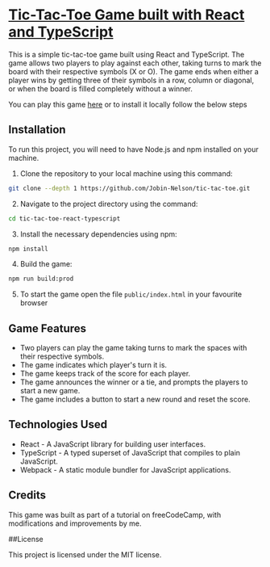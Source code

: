# [Tic-Tac-Toe Game built with React and TypeScript](https://tic-tac-toe-three-pi.vercel.app/)

This is a simple tic-tac-toe game built using React and TypeScript. The game allows two players to play against each other, taking turns to mark the board with their respective symbols (X or O). The game ends when either a player wins by getting three of their symbols in a row, column or diagonal, or when the board is filled completely without a winner.

You can play this game [here](https://tic-tac-toe-three-pi.vercel.app/) or to install it locally follow the below steps

## Installation

To run this project, you will need to have Node.js and npm installed on your machine.

1. Clone the repository to your local machine using this command:

```bash
git clone --depth 1 https://github.com/Jobin-Nelson/tic-tac-toe.git
```

2. Navigate to the project directory using the command:

```bash
cd tic-tac-toe-react-typescript
```

3. Install the necessary dependencies using npm:

```bash
npm install
```

4. Build the game:

```bash
npm run build:prod
```

5. To start the game open the file `public/index.html` in your favourite browser


## Game Features

- Two players can play the game taking turns to mark the spaces with their respective symbols.
- The game indicates which player's turn it is.
- The game keeps track of the score for each player.
- The game announces the winner or a tie, and prompts the players to start a new game.
- The game includes a button to start a new round and reset the score.

## Technologies Used

- React - A JavaScript library for building user interfaces.
- TypeScript - A typed superset of JavaScript that compiles to plain JavaScript.
- Webpack - A static module bundler for JavaScript applications.

## Credits

This game was built as part of a tutorial on freeCodeCamp, with modifications and improvements by me.

##License

This project is licensed under the MIT license.
